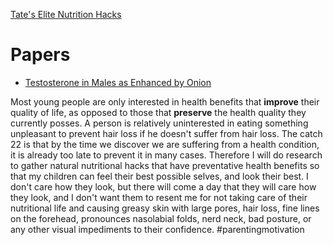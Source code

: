 [Tate's Elite Nutrition Hacks](https://www.youtube.com/shorts/UUB8ntjspkA)

# Papers
* [Testosterone in Males as Enhanced by Onion](https://www.mdpi.com/2218-273X/9/2/75)

Most young people are only interested in health benefits that **improve** their quality of life, as opposed to those that **preserve** the health quality they currently posses. A person is relatively uninterested in eating something unpleasant to prevent hair loss if he doesn't suffer from hair loss. The catch 22 is that by the time we discover we are suffering from a health condition, it is already too late to prevent it in many cases. Therefore I will do research to gather natural nutritional hacks that have preventative health benefits so that my children can feel their best possible selves, and look their best. I don't care how they look, but there will come a day that they will care how they look, and I don't want them to resent me for not taking care of their nutritional life and causing greasy skin with large pores, hair loss, fine lines on the forehead, pronounces nasolabial folds, nerd neck, bad posture, or any other visual impediments to their confidence. #parentingmotivation 

